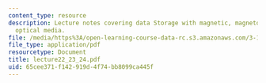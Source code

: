 ```yaml
---
content_type: resource
description: Lecture notes covering data Storage with magnetic, magnetooptical, and
  optical media.
file: /media/https%3A/open-learning-course-data-rc.s3.amazonaws.com/3-15-electrical-optical-magnetic-materials-and-devices-fall-2006/65cee371f142919d4f74bb8099ca445f_lecture22_23_24.pdf
file_type: application/pdf
resourcetype: Document
title: lecture22_23_24.pdf
uid: 65cee371-f142-919d-4f74-bb8099ca445f
---
```

